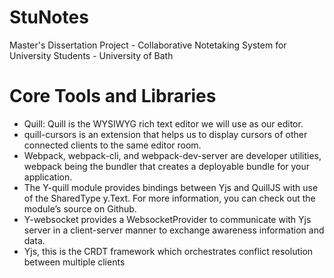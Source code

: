 # StuNotes

Master's Dissertation Project - Collaborative Notetaking System for University Students - University of Bath

# Core Tools and Libraries

- Quill: Quill is the WYSIWYG rich text editor we will use as our  editor.
- quill-cursors is an extension that helps us to display cursors of other connected clients to the same editor room.
- Webpack, webpack-cli, and webpack-dev-server are developer utilities, webpack being the bundler that creates a deployable bundle for your application.
- The Y-quill module provides bindings between Yjs and QuillJS with use of the SharedType y.Text. For more information, you can check out the module’s source on Github.
- Y-websocket provides a WebsocketProvider to communicate with Yjs server in a client-server manner to exchange awareness information and data.
- Yjs, this is the CRDT framework which orchestrates conflict resolution between multiple clients